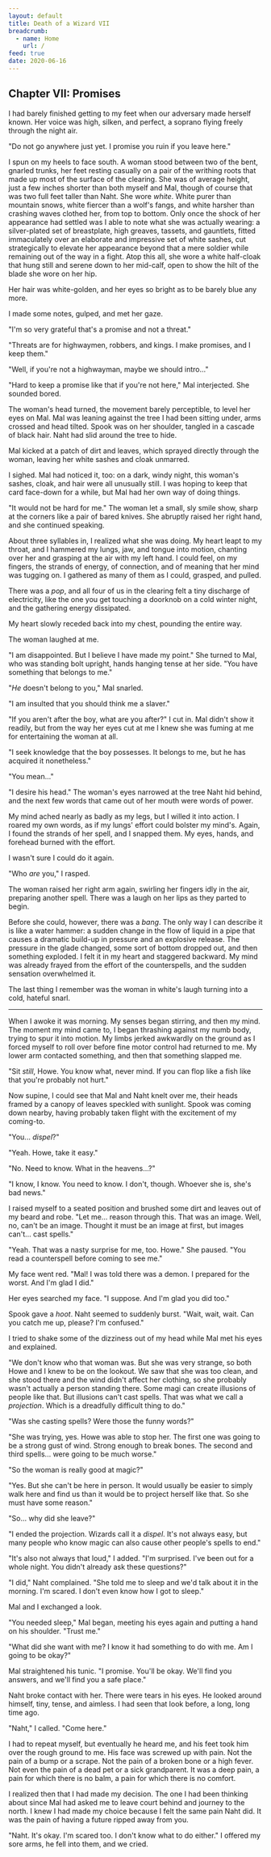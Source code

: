 ```yaml
---
layout: default
title: Death of a Wizard VII
breadcrumb:
  - name: Home
    url: /
feed: true
date: 2020-06-16
---
```

Chapter VII: Promises
---------------------

I had barely finished getting to my feet when our adversary made herself known. Her voice was high, silken, and perfect, a soprano flying freely through the night air.

"Do not go anywhere just yet. I promise you ruin if you leave here."

I spun on my heels to face south. A woman stood between two of the bent, gnarled trunks, her feet resting casually on a pair of the writhing roots that made up most of the surface of the clearing. She was of average height, just a few inches shorter than both myself and Mal, though of course that was two full feet taller than Naht. She wore *white*. White purer than mountain snows, white fiercer than a wolf's fangs, and white harsher than crashing waves clothed her, from top to bottom. Only once the shock of her appearance had settled was I able to note what she was actually wearing: a silver-plated set of breastplate, high greaves, tassets, and gauntlets, fitted immaculately over an elaborate and impressive set of white sashes, cut strategically to elevate her appearance beyond that a mere soldier while remaining out of the way in a fight. Atop this all, she wore a white half-cloak that hung still and serene down to her mid-calf, open to show the hilt of the blade she wore on her hip.

Her hair was white-golden, and her eyes so bright as to be barely blue any more.

I made some notes, gulped, and met her gaze.

"I'm so very grateful that's a promise and not a threat."

"Threats are for highwaymen, robbers, and kings. I make promises, and I keep them."

"Well, if you're not a highwayman, maybe we should intro..."

"Hard to keep a promise like that if you're not here," Mal interjected. She sounded bored.

The woman's head turned, the movement barely perceptible, to level her eyes on Mal. Mal was leaning against the tree I had been sitting under, arms crossed and head tilted. Spook was on her shoulder, tangled in a cascade of black hair. Naht had slid around the tree to hide.

Mal kicked at a patch of dirt and leaves, which sprayed directly through the woman, leaving her white sashes and cloak unmarred.

I sighed. Mal had noticed it, too: on a dark, windy night, this woman's sashes, cloak, and hair were all unusually still. I was hoping to keep that card face-down for a while, but Mal had her own way of doing things.

"It would not be hard for me." The woman let a small, sly smile show, sharp at the corners like a pair of bared knives. She abruptly raised her right hand, and she continued speaking.

About three syllables in, I realized what she was doing. My heart leapt to my throat, and I hammered my lungs, jaw, and tongue into motion, chanting over her and grasping at the air with my left hand. I could feel, on my fingers, the strands of energy, of connection, and of meaning that her mind was tugging on. I gathered as many of them as I could, grasped, and pulled.

There was a *pop*, and all four of us in the clearing felt a tiny discharge of electricity, like the one you get touching a doorknob on a cold winter night, and the gathering energy dissipated.

My heart slowly receded back into my chest, pounding the entire way.

The woman laughed at me.

"I am disappointed. But I believe I have made my point." She turned to Mal, who was standing bolt upright, hands hanging tense at her side. "You have something that belongs to me."

"*He* doesn't belong to you," Mal snarled.

"I am insulted that you should think me a slaver."

"If you aren't after the boy, what are you after?" I cut in. Mal didn't show it readily, but from the way her eyes cut at me I knew she was fuming at me for entertaining the woman at all.

"I seek knowledge that the boy possesses. It belongs to me, but he has acquired it nonetheless."

"You mean..."

"I desire his head." The woman's eyes narrowed at the tree Naht hid behind, and the next few words that came out of her mouth were words of power.

My mind ached nearly as badly as my legs, but I willed it into action. I roared my own words, as if my lungs' effort could bolster my mind's. Again, I found the strands of her spell, and I snapped them. My eyes, hands, and forehead burned with the effort.

I wasn't sure I could do it again.

"Who *are* you," I rasped.

The woman raised her right arm again, swirling her fingers idly in the air, preparing another spell. There was a laugh on her lips as they parted to begin.

Before she could, however, there was a *bang*. The only way I can describe it is like a water hammer: a sudden change in the flow of liquid in a pipe that causes a dramatic build-up in pressure and an explosive release. The pressure in the glade changed, some sort of bottom dropped out, and then something exploded. I felt it in my heart and staggered backward. My mind was already frayed from the effort of the counterspells, and the sudden sensation overwhelmed it.

The last thing I remember was the woman in white's laugh turning into a cold, hateful snarl.

---

When I awoke it was morning. My senses began stirring, and then my mind. The moment my mind came to, I began thrashing against my numb body, trying to spur it into motion. My limbs jerked awkwardly on the ground as I forced myself to roll over before fine motor control had returned to me. My lower arm contacted something, and then that something slapped me.

"Sit *still*, Howe. You know what, never mind. If you can flop like a fish like that you're probably not hurt."

Now supine, I could see that Mal and Naht knelt over me, their heads framed by a canopy of leaves speckled with sunlight. Spook was coming down nearby, having probably taken flight with the excitement of my coming-to.

"You... *dispel*?"

"Yeah. Howe, take it easy."

"No. Need to know. What in the heavens...?"

"I know, I know. You need to know. I don't, though. Whoever she is, she's bad news."

I raised myself to a seated position and brushed some dirt and leaves out of my beard and robe. "Let me... reason through this. That was an image. Well, no, can't be an image. Thought it must be an image at first, but images can't... cast spells."

"Yeah. That was a nasty surprise for me, too. Howe." She paused. "You read a counterspell before coming to see me."

My face went red. "Mal! I was told there was a demon. I prepared for the worst. And I'm glad I did."

Her eyes searched my face. "I suppose. And I'm glad you did too."

Spook gave a *hoot*. Naht seemed to suddenly burst. "Wait, wait, wait. Can you catch me up, please? I'm confused."

I tried to shake some of the dizziness out of my head while Mal met his eyes and explained.

"We don't know who that woman was. But she was very strange, so both Howe and I knew to be on the lookout. We saw that she was too clean, and she stood there and the wind didn't affect her clothing, so she probably wasn't actually a person standing there. Some magi can create illusions of people like that. But illusions can't cast spells. That was what we call a *projection*. Which is a dreadfully difficult thing to do."

"Was she casting spells? Were those the funny words?"

"She was trying, yes. Howe was able to stop her. The first one was going to be a strong gust of wind. Strong enough to break bones. The second and third spells... were going to be much worse."

"So the woman is really good at magic?"

"Yes. But she can't be here in person. It would usually be easier to simply walk here and find us than it would be to project herself like that. So she must have some reason."

"So... why did she leave?"

"I ended the projection. Wizards call it a *dispel*. It's not always easy, but many people who know magic can also cause other people's spells to end."

"It's also not always that loud," I added. "I'm surprised. I've been out for a whole night. You didn't already ask these questions?"

"I did," Naht complained. "She told me to sleep and we'd talk about it in the morning. I'm scared. I don't even know how I got to sleep."

Mal and I exchanged a look.

"You needed sleep," Mal began, meeting his eyes again and putting a hand on his shoulder. "Trust me."

"What did she want with me? I know it had something to do with me. Am I going to be okay?"

Mal straightened his tunic. "I promise. You'll be okay. We'll find you answers, and we'll find you a safe place."

Naht broke contact with her. There were tears in his eyes. He looked around himself, tiny, tense, and aimless. I had seen that look before, a long, long time ago.

"Naht," I called. "Come here."

I had to repeat myself, but eventually he heard me, and his feet took him over the rough ground to me. His face was screwed up with pain. Not the pain of a bump or a scrape. Not the pain of a broken bone or a high fever. Not even the pain of a dead pet or a sick grandparent. It was a deep pain, a pain for which there is no balm, a pain for which there is no comfort.

I realized then that I had made my decision. The one I had been thinking about since Mal had asked me to leave court behind and journey to the north. I knew I had made my choice because I felt the same pain Naht did. It was the pain of having a future ripped away from you.

"Naht. It's okay. I'm scared too. I don't know what to do either." I offered my sore arms, he fell into them, and we cried.
